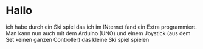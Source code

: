 # Hallo
ich habe durch ein Ski spiel das ich im INternet fand ein Extra programmiert.
Man kann nun auch mit dem Arduino (UNO) und einem Joystick (aus dem Set keinen 
ganzen Controller) das kleine Ski spiel spielen
